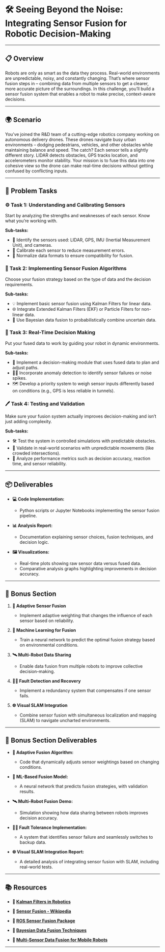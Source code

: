 # 🛠️ Seeing Beyond the Noise: Integrating Sensor Fusion for Robotic Decision-Making

---

## 📋 Overview
Robots are only as smart as the data they process. Real-world environments are unpredictable, noisy, and constantly changing. That’s where sensor fusion steps in – combining data from multiple sensors to get a clearer, more accurate picture of the surroundings. In this challenge, you’ll build a sensor fusion system that enables a robot to make precise, context-aware decisions.

---

## 🌍 Scenario
You’ve joined the R&D team of a cutting-edge robotics company working on autonomous delivery drones. These drones navigate busy urban environments – dodging pedestrians, vehicles, and other obstacles while maintaining balance and speed. The catch? Each sensor tells a slightly different story. LIDAR detects obstacles, GPS tracks location, and accelerometers monitor stability. Your mission is to fuse this data into one cohesive view so the drone can make real-time decisions without getting confused by conflicting inputs. 

---

## 📝 Problem Tasks

### ⚙️ Task 1: Understanding and Calibrating Sensors
Start by analyzing the strengths and weaknesses of each sensor. Know what you’re working with.

**Sub-tasks:**
- 🔧 Identify the sensors used: LIDAR, GPS, IMU (Inertial Measurement Unit), and cameras.
- 📏 Calibrate each sensor to reduce measurement errors.
- 🧮 Normalize data formats to ensure compatibility for fusion.

### 🔬 Task 2: Implementing Sensor Fusion Algorithms
Choose your fusion strategy based on the type of data and the decision requirements.

**Sub-tasks:**
- 💡 Implement basic sensor fusion using Kalman Filters for linear data.
- 🌐 Integrate Extended Kalman Filters (EKF) or Particle Filters for non-linear data.
- 🧠 Use Bayesian data fusion to probabilistically combine uncertain data.

### 🔧 Task 3: Real-Time Decision Making
Put your fused data to work by guiding your robot in dynamic environments.

**Sub-tasks:**
- 🚦 Implement a decision-making module that uses fused data to plan and adjust paths.
- 🕵️‍♂️ Incorporate anomaly detection to identify sensor failures or noise spikes.
- 🗺️ Develop a priority system to weigh sensor inputs differently based on conditions (e.g., GPS is less reliable in tunnels).

### 🖊️ Task 4: Testing and Validation
Make sure your fusion system actually improves decision-making and isn’t just adding complexity.

**Sub-tasks:**
- 🛠️ Test the system in controlled simulations with predictable obstacles.
- 🏁 Validate in real-world scenarios with unpredictable movements (like crowded intersections).
- 📑 Analyze performance metrics such as decision accuracy, reaction time, and sensor reliability.

---

## 📦 Deliverables
- **💻 Code Implementation:**
  - Python scripts or Jupyter Notebooks implementing the sensor fusion pipeline.

- **📊 Analysis Report:**
  - Documentation explaining sensor choices, fusion techniques, and decision logic.

- **🖼️ Visualizations:**
  - Real-time plots showing raw sensor data versus fused data.
  - Comparative analysis graphs highlighting improvements in decision accuracy.

---

## 🎁 Bonus Section
1. **🔀 Adaptive Sensor Fusion**
   - Implement adaptive weighting that changes the influence of each sensor based on reliability.

2. **🧠 Machine Learning for Fusion**
   - Train a neural network to predict the optimal fusion strategy based on environmental conditions.

3. **🛰️ Multi-Robot Data Sharing**
   - Enable data fusion from multiple robots to improve collective decision-making.

4. **🕵️‍♂️ Fault Detection and Recovery**
   - Implement a redundancy system that compensates if one sensor fails.

5. **🌐 Visual SLAM Integration**
   - Combine sensor fusion with simultaneous localization and mapping (SLAM) to navigate uncharted environments.

---

## 🏅 Bonus Section Deliverables
- **🔀 Adaptive Fusion Algorithm:**
  - Code that dynamically adjusts sensor weightings based on changing conditions.

- **🧠 ML-Based Fusion Model:**
  - A neural network that predicts fusion strategies, with validation results.

- **🛰️ Multi-Robot Fusion Demo:**
  - Simulation showing how data sharing between robots improves decision accuracy.

- **🕵️‍♂️ Fault Tolerance Implementation:**
  - A system that identifies sensor failure and seamlessly switches to backup data.

- **🌐 Visual SLAM Integration Report:**
  - A detailed analysis of integrating sensor fusion with SLAM, including real-world tests.

---

## 📚 Resources

- **🔗 [Kalman Filters in Robotics](https://www.cs.unc.edu/~welch/kalman/)**

- **🔗 [Sensor Fusion - Wikipedia](https://en.wikipedia.org/wiki/Sensor_fusion)**

- **🔗 [ROS Sensor Fusion Package](https://wiki.ros.org/robot_localization)**

- **🔗 [Bayesian Data Fusion Techniques](https://bayesfusion.com/)**

- **🔗 [Multi-Sensor Data Fusion for Mobile Robots](https://ieeexplore.ieee.org/document/8618994)**

---
